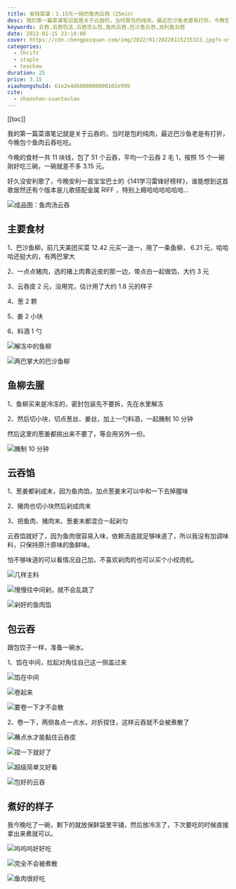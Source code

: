 ```yaml
---
title: 省钱菜谱：3.15元一碗的鱼肉云吞（25min）
desc: 我的第一篇菜谱笔记就是关于云吞的，当时是包的纯肉，最近巴沙鱼老是有打折，今晚包个鱼肉云吞吃吃。今晚的食材一共 11 块钱，包了 51 个云吞，平均一个云吞 2 毛 1，按照 15 个一碗刚好吃三碗，一碗就差不多 3.15 元。
keywords: 云吞,云吞包法,云吞怎么包,鱼肉云吞,巴沙鱼云吞,龙利鱼云吞
date: 2022-01-15 23:14:00
cover: https://cdn.chengpeiquan.com/img/2022/01/20220115235323.jpg?x-oss-process=image/interlace,1
categories:
  - thrift
  - staple
  - teochew
duration: 25
price: 3.15
xiaohongshuId: 61e2e4db000000000102e999
cite:
  - chaoshan-suantoulao
---
```


[[toc]]

我的第一篇菜谱笔记就是关于云吞的，当时是包的纯肉，最近巴沙鱼老是有打折，今晚包个鱼肉云吞吃吃。

今晚的食材一共 11 块钱，包了 51 个云吞，平均一个云吞 2 毛 1，按照 15 个一碗刚好吃三碗，一碗就差不多 3.15 元。

好久没安利歌了，今晚安利一首宝宝巴士的《141学习雷锋好榜样》，谁能想到这首歌居然还有个版本是儿歌搭配金属 RIFF ，特别上瘾哈哈哈哈哈哈…

![成品图：鱼肉汤云吞](https://cdn.chengpeiquan.com/img/2022/01/20220115235136.jpg?x-oss-process=image/interlace,1)

## 主要食材

1、巴沙鱼柳，前几天美团买菜 12.42 元买一送一，用了一条鱼柳， 6.21 元，哈哈哈还挺大的，有两巴掌大

2、一点点猪肉，选的猪上肉靠近皮的那一边，带点白一起做馅，大约 3 元

3、云吞皮 2 元，没用完，估计用了大约 1.8 元的样子

4、葱 2 颗

5、姜 2 小块

6、料酒 1 勺

![解冻中的鱼柳](https://cdn.chengpeiquan.com/img/2022/01/20220115235149.jpg?x-oss-process=image/interlace,1)

![两巴掌大的巴沙鱼柳](https://cdn.chengpeiquan.com/img/2022/01/20220115235148.jpg?x-oss-process=image/interlace,1)

## 鱼柳去腥

1、鱼柳买来是冷冻的，密封包装先不要拆，先在水里解冻

2、然后切小块，切点葱丝、姜丝，加上一勺料酒，一起腌制 10 分钟

然后这里的葱姜都挑出来不要了，等会用另外一份。

![腌制 10 分钟](https://cdn.chengpeiquan.com/img/2022/01/20220115235147.jpg?x-oss-process=image/interlace,1)

## 云吞馅

1、葱姜都剁成末，因为鱼肉馅，加点葱姜末可以中和一下去掉腥味

2、猪肉也切小块然后剁成肉末

3、把鱼肉、猪肉末、葱姜末都混合一起剁匀

云吞馅就好了，因为鱼肉很容易入味，依赖汤底就足够味道了，所以我没有加调味料，只保持原汁原味的鱼鲜味。

怕不够味道的可以看情况自己加，不喜欢剁肉的也可以买个小绞肉机。

![几样主料](https://cdn.chengpeiquan.com/img/2022/01/20220115235146.jpg?x-oss-process=image/interlace,1)

![慢慢往中间剁，就不会乱跳了](https://cdn.chengpeiquan.com/img/2022/01/20220115235145.jpg?x-oss-process=image/interlace,1)

![剁好的鱼肉馅](https://cdn.chengpeiquan.com/img/2022/01/20220115235144.jpg?x-oss-process=image/interlace,1)

## 包云吞

跟包饺子一样，准备一碗水。

1、馅在中间，拉起对角往自己这一侧盖过来

![馅在中间](https://cdn.chengpeiquan.com/img/2022/01/20220115235143.jpg?x-oss-process=image/interlace,1)

![卷起来](https://cdn.chengpeiquan.com/img/2022/01/20220115235142.jpg?x-oss-process=image/interlace,1)

![要卷一下才不会散](https://cdn.chengpeiquan.com/img/2022/01/20220115235141.jpg?x-oss-process=image/interlace,1)

2、卷一下，两侧各点一点水，对折捏住，这样云吞就不会被煮散了

![蘸点水才能黏住云吞皮](https://cdn.chengpeiquan.com/img/2022/01/20220115235140.jpg?x-oss-process=image/interlace,1)

![捏一下就好了](https://cdn.chengpeiquan.com/img/2022/01/20220115235139.jpg?x-oss-process=image/interlace,1)

![超级简单又好看](https://cdn.chengpeiquan.com/img/2022/01/20220115235138.jpg?x-oss-process=image/interlace,1)

![包好的云吞](https://cdn.chengpeiquan.com/img/2022/01/20220115235137.jpg?x-oss-process=image/interlace,1)

## 煮好的样子

我今晚吃了一碗，剩下的就放保鲜袋里平铺，然后放冷冻了，下次要吃的时候直接拿出来煮就可以。

![呜呜呜好好吃](https://cdn.chengpeiquan.com/img/2022/01/20220115235135.jpg?x-oss-process=image/interlace,1)

![完全不会被煮散](https://cdn.chengpeiquan.com/img/2022/01/20220115235133.jpg?x-oss-process=image/interlace,1)

![鱼肉很好吃](https://cdn.chengpeiquan.com/img/2022/01/20220115235134.jpg?x-oss-process=image/interlace,1)

